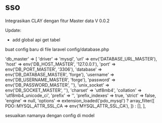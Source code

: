 # sso

Integrasikan CLAY dengan fitur Master data V 0.0.2

Update:
- add global api get tabel

buat config baru di file laravel config/database.php

'db_master' => [
    'driver' => 'mysql',
    'url' => env('DATABASE_URL_MASTER'),
    'host' => env('DB_HOST_MASTER', '127.0.0.1'),
    'port' => env('DB_PORT_MASTER', '3306'),
    'database' => env('DB_DATABASE_MASTER', 'forge'),
    'username' => env('DB_USERNAME_MASTER', 'forge'),
    'password' => env('DB_PASSWORD_MASTER', ''),
    'unix_socket' => env('DB_SOCKET_MASTER', ''),
    'charset' => 'utf8mb4',
    'collation' => 'utf8mb4_unicode_ci',
    'prefix' => '',
    'prefix_indexes' => true,
    'strict' => false,
    'engine' => null,
    'options' => extension_loaded('pdo_mysql') ? array_filter([
        PDO::MYSQL_ATTR_SSL_CA => env('MYSQL_ATTR_SSL_CA'),
    ]) : [],
],


sesuaikan namanya dengan config di model
